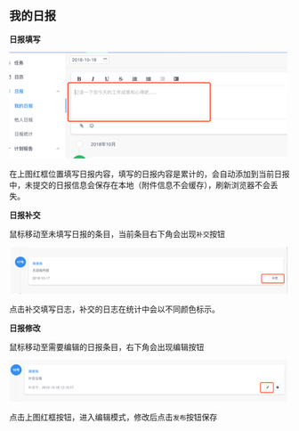 ## 我的日报
**日报填写**

![](/assets/o_1cq2ls5ms1qvmlar1ft2127f1et79.png)

在上图红框位置填写日报内容，填写的日报内容是累计的，会自动添加到当前日报中，未提交的日报信息会保存在本地（附件信息不会缓存），刷新浏览器不会丢失。

**日报补交**

鼠标移动至未填写日报的条目，当前条目右下角会出现`补交`按钮

![](/assets/o_1cq2m37spuedq21cved6v4uee.png)

点击补交填写日志，补交的日志在统计中会以不同颜色标示。

**日报修改**

鼠标移动至需要编辑的日报条目，右下角会出现编辑按钮

![](/assets/o_1cq2m8flp16op11pdmm01poc1ntpj.png)

点击上图红框按钮，进入编辑模式，修改后点击`发布`按钮保存
